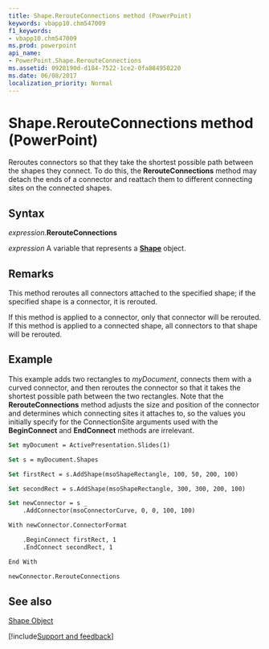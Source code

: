 ```yaml
---
title: Shape.RerouteConnections method (PowerPoint)
keywords: vbapp10.chm547009
f1_keywords:
- vbapp10.chm547009
ms.prod: powerpoint
api_name:
- PowerPoint.Shape.RerouteConnections
ms.assetid: 0928190d-d184-7522-1ce2-0fa884950220
ms.date: 06/08/2017
localization_priority: Normal
---
```



# Shape.RerouteConnections method (PowerPoint)

Reroutes connectors so that they take the shortest possible path between the shapes they connect. To do this, the  **RerouteConnections** method may detach the ends of a connector and reattach them to different connecting sites on the connected shapes.


## Syntax

_expression_.**RerouteConnections**

_expression_ A variable that represents a **[Shape](PowerPoint.Shape.md)** object.


## Remarks

This method reroutes all connectors attached to the specified shape; if the specified shape is a connector, it is rerouted.

If this method is applied to a connector, only that connector will be rerouted. If this method is applied to a connected shape, all connectors to that shape will be rerouted.


## Example

This example adds two rectangles to _myDocument_, connects them with a curved connector, and then reroutes the connector so that it takes the shortest possible path between the two rectangles. Note that the  **RerouteConnections** method adjusts the size and position of the connector and determines which connecting sites it attaches to, so the values you initially specify for the ConnectionSite arguments used with the **BeginConnect** and **EndConnect** methods are irrelevant.


```vb
Set myDocument = ActivePresentation.Slides(1)

Set s = myDocument.Shapes

Set firstRect = s.AddShape(msoShapeRectangle, 100, 50, 200, 100)

Set secondRect = s.AddShape(msoShapeRectangle, 300, 300, 200, 100)

Set newConnector = s _
    .AddConnector(msoConnectorCurve, 0, 0, 100, 100)

With newConnector.ConnectorFormat

    .BeginConnect firstRect, 1
    .EndConnect secondRect, 1

End With

newConnector.RerouteConnections
```


## See also


[Shape Object](PowerPoint.Shape.md)

[!include[Support and feedback](~/includes/feedback-boilerplate.md)]